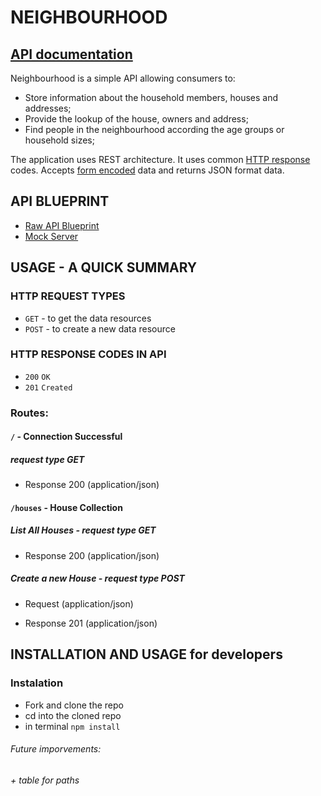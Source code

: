 # NEIGHBOURHOOD
## [API documentation](https://neighbourhoodapi.docs.apiary.io/)

Neighbourhood is a simple API allowing consumers to:
* Store information about the household members, houses and addresses; 
* Provide the lookup of the house, owners and address;  
* Find people in the neighbourhood according the age groups or household sizes;

The application uses REST architecture. It uses common [HTTP response](https://cybersguards.com/http-response-codes/) codes. Accepts [form encoded](https://dev.to/sidthesloth92/understanding-html-form-encoding-url-encoded-and-multipart-forms-3lpa)  data and returns JSON format data. 


## API BLUEPRINT

+ [Raw API Blueprint](https://github.com/gretaivan/neighbourhood-api/blob/main/apiary.apib)
+ [Mock Server](https://app.apiary.io/neighbourhoodapi/editor)

## USAGE - A QUICK SUMMARY

### HTTP REQUEST TYPES
+ ```GET``` - to get the data resources
+ ```POST``` - to create a new data resource

### HTTP RESPONSE CODES IN API

+ ```200``` ```OK```
+ ```201``` ```Created```

### Routes: 

#### ```/```  - Connection Successful
##### request type GET 
+ Response 200 (application/json)
    
#### ```/houses``` - House Collection

##### List All Houses - request type GET 

+ Response 200 (application/json)
            
##### Create a new House - request type POST 

+ Request (application/json)

+ Response 201 (application/json)
         

## INSTALLATION AND USAGE for developers
 
### Instalation 
* Fork and clone the repo  
* cd into the cloned repo 
* in terminal ```npm install```


###### Future imporvements: 
###### + table for paths
